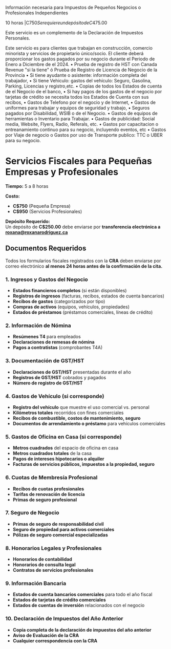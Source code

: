 Información necesaria para Impuestos de Pequeños Negocios o Profesionales Independientes 

10 horas |C$750
Se requiere un depósito de C$475.00

Este servicio es un complemento de la Declaración de Impuestos Personales.
 
Este servicio es para clientes que trabajan en construcción, comercio minorista y servicios de propietario único/socio. 
El cliente deberá proporcionar los gastos pagados por su negocio durante el Periodo de Enero a Diciembre de el 2024.
•	 Prueba de registro de HST con Canada Revenue "si la tiene" ó Prueba de Registro de Licencia de Negocio de la Provincia
•	 Si tiene ayudante o asistente: información completa del trabajador,
•	 Si tiene Vehiculo: gastos del vehículo: Seguro, Gasolina, Parking, Licencias y registro,etc.
•	 Copias de todos los Estados de cuenta de el Negocio de el banco,
•	 Si hay pagos de los gastos de el negocio por tarjetas de crédito se necesita todos los Estados de Cuenta con sus recibos,
•	 Gastos de Telefono por el negocio y de Internet,
•	 Gastos de uniformes para trabajar y equipos de seguridad y trabajo,
•	 Seguros pagados por Disabilidad, WSIB o de el Negocio.
•	 Gastos de equipos de herramientas o Inventario para Trabajar.
•	 Gastos de publicidad: Social media, Website, Flyers, Radio, Referals, etc.
•	 Gastos por capacitacion o entreanamiento continuo para su negocio, incluyendo eventos, etc
•	 Gastos por Viaje de negocio o Gastos por uso de Transporte publico: TTC o UBER para su negocio.

# Servicios Fiscales para Pequeñas Empresas y Profesionales

**Tiempo:** 5 a 8 horas  

**Costo:**  
- **C$750** (Pequeña Empresa)  
- **C$950** (Servicios Profesionales)  

**Depósito Requerido:**  
Un depósito de **C$250.00** debe enviarse por **transferencia electrónica a roxana@roxanarodriguez.ca**  

## Documentos Requeridos  
Todos los formularios fiscales registrados con la **CRA** deben enviarse por correo electrónico **al menos 24 horas antes de la confirmación de la cita.**  

### 1. Ingresos y Gastos del Negocio  
- **Estados financieros completos** (si están disponibles)
- **Registros de ingresos** (facturas, recibos, estados de cuenta bancarios)
- **Recibos de gastos** (categorizados por tipo)
- **Compras de activos** (equipos, vehículos, propiedades)
- **Estados de préstamos** (préstamos comerciales, líneas de crédito)

### 2. Información de Nómina  
- **Resúmenes T4** para empleados
- **Declaraciones de remesas de nómina**
- **Pagos a contratistas** (comprobantes T4A)

### 3. Documentación de GST/HST  
- **Declaraciones de GST/HST** presentadas durante el año
- **Registros de GST/HST** cobrados y pagados
- **Número de registro de GST/HST**

### 4. Gastos de Vehículo (si corresponde)  
- **Registro del vehículo** que muestre el uso comercial vs. personal
- **Kilómetros totales** recorridos con fines comerciales
- **Recibos de combustible, costos de mantenimiento, seguro**
- **Documentos de arrendamiento o préstamo** para vehículos comerciales

### 5. Gastos de Oficina en Casa (si corresponde)  
- **Metros cuadrados** del espacio de oficina en casa
- **Metros cuadrados totales** de la casa
- **Pagos de intereses hipotecarios o alquiler**
- **Facturas de servicios públicos, impuestos a la propiedad, seguro**

### 6. Cuotas de Membresía Profesional  
- **Recibos de cuotas profesionales**
- **Tarifas de renovación de licencia**
- **Primas de seguro profesional**

### 7. Seguro de Negocio  
- **Primas de seguro de responsabilidad civil**
- **Seguro de propiedad para activos comerciales**
- **Pólizas de seguro comercial especializadas**

### 8. Honorarios Legales y Profesionales  
- **Honorarios de contabilidad**
- **Honorarios de consulta legal**
- **Contratos de servicios profesionales**

### 9. Información Bancaria  
- **Estados de cuenta bancarios comerciales** para todo el año fiscal
- **Estados de tarjetas de crédito comerciales**
- **Estados de cuentas de inversión** relacionados con el negocio

### 10. Declaración de Impuestos del Año Anterior  
- **Copia completa de la declaración de impuestos del año anterior**
- **Aviso de Evaluación de la CRA**
- **Cualquier correspondencia con la CRA**
